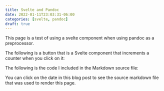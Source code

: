 ```yaml
---
title: Svelte and Pandoc
date: 2022-01-11T23:03:31-06:00
categories: [svelte, pandoc]
draft: true
---
```


This page is a test of using a svelte component when using pandoc as a preprocessor.

The following is a button that is a Svelte component that increments a counter when you click on it:

The following is the code I included in the Markdown source file:

You can click on the date in this blog post to see the source markdown file that was used to render this page.
